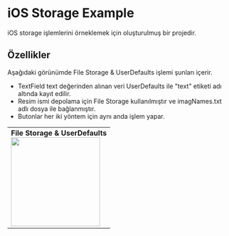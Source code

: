 

# iOS Storage Example 

iOS storage işlemlerini örneklemek için oluşturulmuş bir projedir. 

 

## Özellikler
Aşağıdaki görünümde File Storage & UserDefaults işlemi şunları içerir.
- TextField text değerinden alınan veri UserDefaults ile "text" etiketi adı altında kayıt edilir. 
- Resim ismi depolama için File Storage kullanılmıştır ve imagNames.txt adlı dosya ile bağlanmıştır.
- Butonlar her iki yöntem için aynı anda işlem yapar. 


<table>
  <tr>
    <td>
      <b>File Storage & UserDefaults</b>
      <br>
      <img width="200" src="https://github.com/MuazzezA/iOS_Learning_Journey/assets/64336826/e8c1b244-fe3a-408d-9edb-84def6e7750b" />
    </td>
  </tr>
</table>

